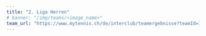 ```yaml
---
title: "2. Liga Herren"
# banner: "/img/teams/<image_name>"
team_url: "https://www.mytennis.ch/de/interclub/teamergebnisse?teamId=13227"
---
```

